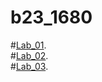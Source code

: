 # b23_1680
#[Lab_01](https://github.com/2303A51680/b23_1680/blob/main/Lab_01.ipynb).<br>
#[Lab_02](https://github.com/2303A51680/b23_1680/blob/main/LAB_02.ipynb).<br>
#[Lab_03](https://github.com/2303A51680/b23_1680/blob/main/LAB_03.ipynb).<br>


